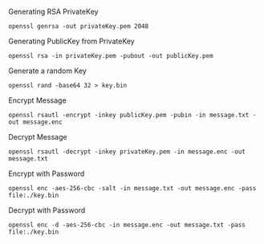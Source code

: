 

Generating RSA PrivateKey

    openssl genrsa -out privateKey.pem 2048


Generating PublicKey from PrivateKey

    openssl rsa -in privateKey.pem -pubout -out publicKey.pem


Generate a random Key

    openssl rand -base64 32 > key.bin


Encrypt Message

    openssl rsautl -encrypt -inkey publicKey.pem -pubin -in message.txt -out message.enc
    
Decrypt Message

    openssl rsautl -decrypt -inkey privateKey.pem -in message.enc -out message.txt

Encrypt with Password

    openssl enc -aes-256-cbc -salt -in message.txt -out message.enc -pass file:./key.bin

Decrypt with Password

    openssl enc -d -aes-256-cbc -in message.enc -out message.txt -pass file:./key.bin
